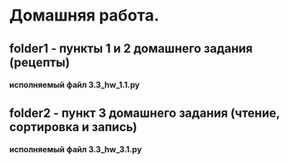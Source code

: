 # Домашняя работа. 

## folder1 - пункты 1 и 2 домашнего задания (рецепты)
#### исполняемый файл 3.3_hw_1.1.py

## folder2 - пункт 3 домашнего задания (чтение, сортировка и запись)
#### исполняемый файл 3.3_hw_3.1.py
